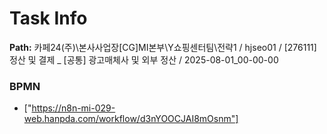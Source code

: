 # Task Info

**Path:** 카페24(주)\본사사업장\[CG]MI본부\Y쇼핑센터팀\전략1 / hjseo01 / [276111] 정산 및 결제 _ [공통] 광고매체사 및 외부 정산 / 2025-08-01_00-00-00

### BPMN
- ["https://n8n-mi-029-web.hanpda.com/workflow/d3nYOOCJAI8mOsnm"]

